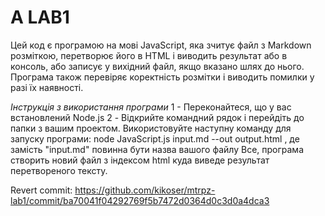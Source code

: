 # A LAB1
Цей код є програмою на мові JavaScript, яка зчитує файл з Markdown розміткою, перетворює його в HTML і виводить результат або в консоль, або записує у вихідний файл, якщо вказано шлях до нього. Програма також перевіряє коректність розмітки і виводить помилки у разі їх наявності.

_Інструкція з використання програми_
1 - Переконайтеся, що у вас встановлений Node.js
2 - Відкрийте командний рядок і перейдіть до папки з вашим проектом. Використовуйте наступну команду для запуску програми:
node JavaScript.js input.md --out output.html , де замість "input.md" повинна бути назва вашого файлу
Все, програма створить новий файл з індексом html куда виведе результат перетвореного тексту.

Revert commit: https://github.com/kikoser/mtrpz-lab1/commit/ba70041f04292769f5b7472d0364d0c3d0a4dca3

